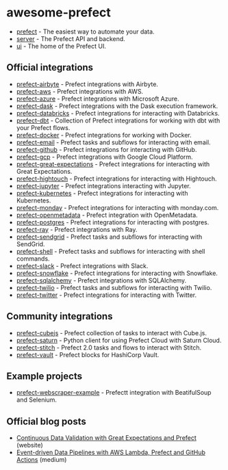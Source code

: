 # awesome-prefect

- [prefect](https://github.com/PrefectHQ/prefect) - The easiest way to automate your data.
- [server](https://github.com/PrefectHQ/server) - The Prefect API and backend.
- [ui](https://github.com/PrefectHQ/ui) - The home of the Prefect UI.

## Official integrations

- [prefect-airbyte](https://github.com/PrefectHQ/prefect-airbyte) - Prefect integrations with Airbyte.
- [prefect-aws](https://github.com/PrefectHQ/prefect-aws) - Prefect integrations with AWS.
- [prefect-azure](https://github.com/PrefectHQ/prefect-azure) - Prefect integrations with Microsoft Azure.
- [prefect-dask](https://github.com/PrefectHQ/prefect-dask) - Prefect integrations with the Dask execution framework.
- [prefect-databricks](https://github.com/PrefectHQ/prefect-databricks) - Prefect integrations for interacting with Databricks.
- [prefect-dbt](https://github.com/PrefectHQ/prefect-dbt) - Collection of Prefect integrations for working with dbt with your Prefect flows.
- [prefect-docker](https://github.com/PrefectHQ/prefect-docker) - Prefect integrations for working with Docker.
- [prefect-email](https://github.com/PrefectHQ/prefect-email) - Prefect tasks and subflows for interacting with email.
- [prefect-github](https://github.com/PrefectHQ/prefect-github) - Prefect integrations for interacting with GitHub.
- [prefect-gcp](https://github.com/PrefectHQ/prefect-gcp) - Prefect integrations with Google Cloud Platform.
- [prefect-great-expectations](https://github.com/PrefectHQ/prefect-great-expectations) - Prefect integrations for interacting with Great Expectations.
- [prefect-hightouch](https://github.com/PrefectHQ/prefect-hightouch) - Prefect integrations for interacting with Hightouch.
- [prefect-jupyter](https://github.com/PrefectHQ/prefect-jupyter) - Prefect integrations interacting with Jupyter.
- [prefect-kubernetes](https://github.com/PrefectHQ/prefect-kubernetes) - Prefect integrations for interacting with Kubernetes.
- [prefect-monday](https://github.com/PrefectHQ/prefect-monday) - Prefect integrations for interacting with monday.com.
- [prefect-openmetadata](https://github.com/PrefectHQ/prefect-openmetadata) - Prefect integration with OpenMetadata.
- [prefect-postgres](https://github.com/PrefectHQ/prefect-postgres) - Prefect integrations for interacting with postgres.
- [prefect-ray](https://github.com/PrefectHQ/prefect-ray) - Prefect integrations with Ray.
- [prefect-sendgrid](https://github.com/PrefectHQ/prefect-sendgrid) - Prefect tasks and subflows for interacting with SendGrid.
- [prefect-shell](https://github.com/PrefectHQ/prefect-shell) - Prefect tasks and subflows for interacting with shell commands.
- [prefect-slack](https://github.com/PrefectHQ/prefect-slack) - Prefect integrations with Slack.
- [prefect-snowflake](https://github.com/PrefectHQ/prefect-snowflake) - Prefect integrations for interacting with Snowflake.
- [prefect-sqlalchemy](https://github.com/PrefectHQ/prefect-sqlalchemy) - Prefect integrations with SQLAlchemy.
- [prefect-twilio](https://github.com/PrefectHQ/prefect-twilio) - Prefect tasks and subflows for interacting with Twilio.
- [prefect-twitter](https://github.com/PrefectHQ/prefect-twitter) - Prefect integrations for interacting with Twitter.

## Community integrations

- [prefect-cubejs](https://github.com/AlessandroLollo/prefect-cubejs) - Prefect collection of tasks to interact with Cube.js.
- [prefect-saturn](https://github.com/saturncloud/prefect-saturn) - Python client for using Prefect Cloud with Saturn Cloud.
- [prefect-stitch](https://github.com/AlessandroLollo/prefect-stitch) - Prefect 2.0 tasks and flows to interact with Stitch.
- [prefect-vault](https://github.com/pbchekin/prefect-vault) - Prefect blocks for HashiCorp Vault.

## Example projects

- [prefect-webscraper-example](https://github.com/szelenka/prefect-webscraper-example) - Prefectt integration with BeatifulSoup and Selenium.

## Official blog posts

- [Continuous Data Validation with Great Expectations and Prefect](https://www.prefect.io/guide/blog/continuous-data-validation-with-great-expectations-and-prefect/) (website)
- [Event-driven Data Pipelines with AWS Lambda, Prefect and GitHub Actions](https://medium.com/the-prefect-blog/event-driven-data-pipelines-with-aws-lambda-prefect-and-github-actions-b3d9f84b1309) (medium)

